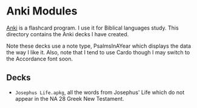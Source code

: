 # Anki Modules

[Anki](https://apps.ankiweb.net/) is a flashcard program. I use it for Biblical languages study. This directory contains the Anki decks I have created.

Note these decks use a note type, PsalmsInAYear which displays the data the way I like it. Also, note that I tend to use Cardo though I may switch to the Accordance font soon.

## Decks

  + ```Josephus Life.apkg```, all the words from Josephus' Life which do not appear in the NA 28 Greek New Testament.
